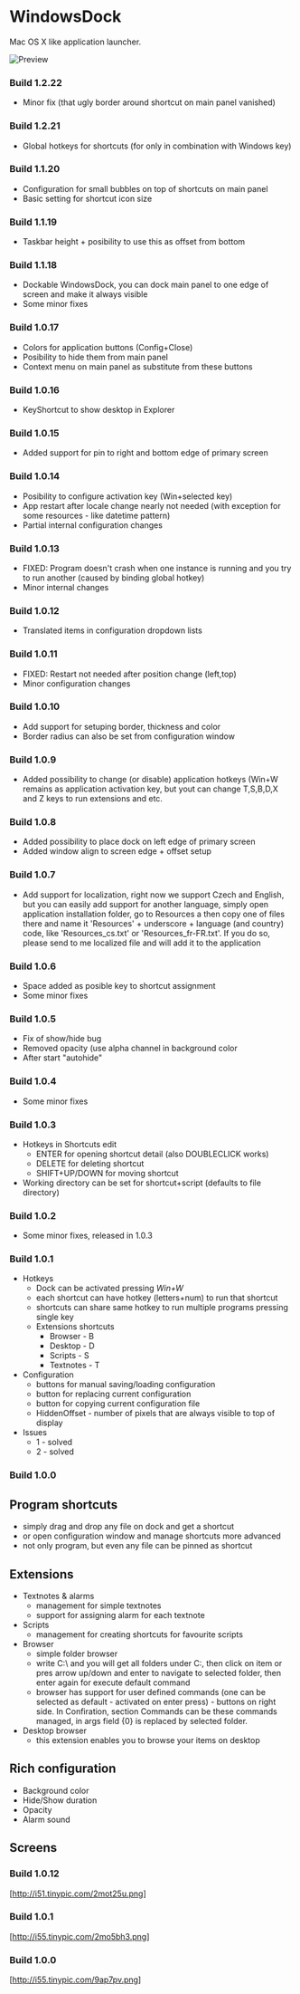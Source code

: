 # WindowsDock

Mac OS X like application launcher.

![Preview](http://www.neptuo.com/Content/Images/Projects/windows-dock-01.jpg)

### Build 1.2.22
  * Minor fix (that ugly border around shortcut on main panel vanished)

### Build 1.2.21 
  * Global hotkeys for shortcuts (for only in combination with Windows key)

### Build 1.1.20
  * Configuration for small bubbles on top of shortcuts on main panel
  * Basic setting for shortcut icon size

### Build 1.1.19
  * Taskbar height + posibility to use this as offset from bottom

### Build 1.1.18
  * Dockable WindowsDock, you can dock main panel to one edge of screen and make it always visible
  * Some minor fixes

### Build 1.0.17
  * Colors for application buttons (Config+Close)
  * Posibility to hide them from main panel
  * Context menu on main panel as substitute from these buttons

### Build 1.0.16

  * KeyShortcut to show desktop in Explorer

### Build 1.0.15

  * Added support for pin to right and bottom edge of primary screen

### Build 1.0.14

  * Posibility to configure activation key (Win+selected key)
  * App restart after locale change nearly not needed (with exception for some resources - like datetime pattern)
  * Partial internal configuration changes

### Build 1.0.13

  * FIXED: Program doesn't crash when one instance is running and you try to run another (caused by binding global hotkey)
  * Minor internal changes

### Build 1.0.12

  * Translated items in configuration dropdown lists

### Build 1.0.11

  * FIXED: Restart not needed after position change (left,top)
  * Minor configuration changes

### Build 1.0.10

  * Add support for setuping border, thickness and color
  * Border radius can also be set from configuration window

### Build 1.0.9

  * Added possibility to change (or disable) application hotkeys (Win+W remains as application activation key, but yout can change T,S,B,D,X and Z keys to run extensions and etc.

### Build 1.0.8

  * Added possibility to place dock on left edge of primary screen
  * Added window align to screen edge + offset setup

### Build 1.0.7

  * Add support for localization, right now we support Czech and English, but you can easily add support for another language, simply open application installation folder, go to Resources a then copy one of files there and name it 'Resources' + underscore + language (and country) code, like 'Resources_cs.txt' or 'Resources_fr-FR.txt'. If you do so, please send to me localized file and will add it to the application

### Build 1.0.6

  * Space added as posible key to shortcut assignment
  * Some minor fixes

### Build 1.0.5

  * Fix of show/hide bug
  * Removed opacity (use alpha channel in background color
  * After start "autohide"

### Build 1.0.4

  * Some minor fixes

### Build 1.0.3

  * Hotkeys in Shortcuts edit
    * ENTER for opening shortcut detail (also DOUBLECLICK works)
    * DELETE for deleting shortcut
    * SHIFT+UP/DOWN for moving shortcut
  * Working directory can be set for shortcut+script (defaults to file directory)

### Build 1.0.2

  * Some minor fixes, released in 1.0.3

### Build 1.0.1

  * Hotkeys
    * Dock can be activated pressing *Win+W*
    * each shortcut can have hotkey (letters+num) to run that shortcut
    * shortcuts can share same hotkey to run multiple programs pressing single key
    * Extensions shortcuts
      * Browser - B
      * Desktop - D
      * Scripts - S
      * Textnotes - T
  * Configuration
    * buttons for manual saving/loading configuration
    * button for replacing current configuration
    * button for copying current configuration file
    * HiddenOffset - number of pixels that are always visible to top of display
  * Issues
    * 1 - solved
    * 2 - solved


### Build 1.0.0

## Program shortcuts

  * simply drag and drop any file on dock and get a shortcut
  * or open configuration window and manage shortcuts more advanced
  * not only program, but even any file can be pinned as shortcut

## Extensions

  * Textnotes & alarms
    * management for simple textnotes
    * support for assigning alarm for each textnote
  * Scripts
    * management for creating shortcuts for favourite scripts
  * Browser
    * simple folder browser
    * write C:\ and you will get all folders under C:\, then click on item or pres arrow up/down and enter to navigate to selected folder, then enter again for execute default command
    * browser has support for user defined commands (one can be selected as default - activated on enter press) - buttons on right side. In Confiration, section Commands can be these commands managed, in args field {0} is replaced by selected folder.
  * Desktop browser
    * this extension enables you to browse your items on desktop

## Rich configuration
  * Background color
  * Hide/Show duration
  * Opacity
  * Alarm sound

## Screens

### Build 1.0.12

[http://i51.tinypic.com/2mot25u.png]

### Build 1.0.1

[http://i55.tinypic.com/2mo5bh3.png]

### Build 1.0.0

[http://i55.tinypic.com/9ap7pv.png]
